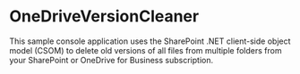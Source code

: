 # OneDriveVersionCleaner
This sample console application uses the SharePoint .NET client-side object model (CSOM) to delete old versions of all files from multiple folders from your SharePoint or OneDrive for Business subscription.
